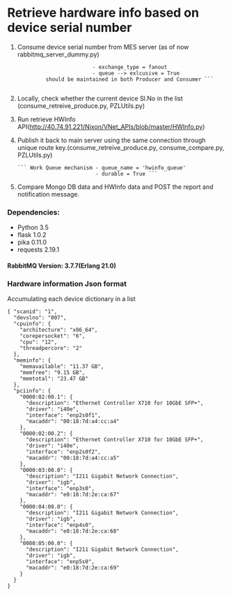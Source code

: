 # Retrieve hardware info based on device serial number

1. Consume device serial number from MES server (as of now rabbitmq_server_dummy.py)

    ``` Fanout mechanism    - exchange = 'devSNo'
                            - exchange_type = fanout
                            - queue --> exlcusive = True
             should be maintained in both Producer and Consumer ```
            
2. Locally, check whether the current device Sl.No in the list (consume_retreive_produce.py, PZLUtils.py)
3. Run retrieve HWInfo API(http://40.74.91.221/Nixon/VNet_APIs/blob/master/HWInfo.py)
4. Publish it back to main server using the same connection through unique route key.(consume_retreive_produce.py, consume_compare.py, PZLUtils.py)

       ``` Work Queue mechanism - queue_name = 'hwinfo_queue'
                                - durable = True ```
                            
5. Compare Mongo DB data and HWInfo data and POST the report and notification message.

### **Dependencies:**

* Python 3.5
* flask 1.0.2
* pika 0.11.0
* requests 2.19.1

#### RabbitMQ Version: 3.7.7(Erlang 21.0)

### Hardware information Json format

Accumulating each device dictionary in a list

```
{ "scanid": "1",
  "devslno": "007",
  "cpuinfo": {
    "architecture": "x86_64",
    "corepersocket": "6",
    "cpu": "12",
    "threadpercore": "2"
  },
  "meminfo": {
    "memavailable": "11.37 GB",
    "memfree": "9.15 GB",
    "memtotal": "23.47 GB"
  },
  "pciinfo": {
    "0000:02:00.1": {
      "description": "Ethernet Controller X710 for 10GbE SFP+",
      "driver": "i40e",
      "interface": "enp2s0f1",
      "macaddr": "00:18:7d:a4:cc:a4"
    },
    "0000:02:00.2": {
      "description": "Ethernet Controller X710 for 10GbE SFP+",
      "driver": "i40e",
      "interface": "enp2s0f2",
      "macaddr": "00:18:7d:a4:cc:a5"
    },
    "0000:03:00.0": {
      "description": "I211 Gigabit Network Connection",
      "driver": "igb",
      "interface": "enp3s0",
      "macaddr": "e0:18:7d:2e:ca:67"
    },
    "0000:04:00.0": {
      "description": "I211 Gigabit Network Connection",
      "driver": "igb",
      "interface": "enp4s0",
      "macaddr": "e0:18:7d:2e:ca:68"
    },
    "0000:05:00.0": {
      "description": "I211 Gigabit Network Connection",
      "driver": "igb",
      "interface": "enp5s0",
      "macaddr": "e0:18:7d:2e:ca:69"
    }
  }
}

```